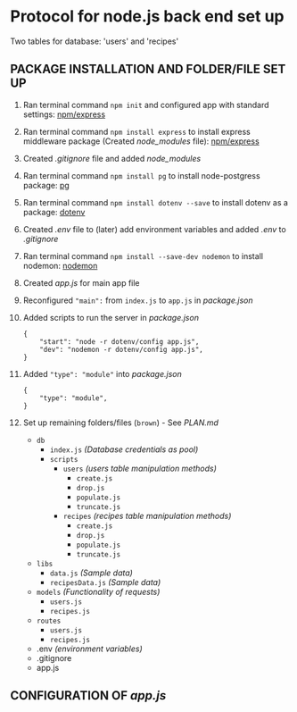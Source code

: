 # Protocol for node.js back end set up
Two tables for database: 'users' and 'recipes'

## PACKAGE INSTALLATION AND FOLDER/FILE SET UP
1. Ran terminal command `npm init` and configured app with standard settings: [npm/express](https://expressjs.com/en/starter/installing.html)

2. Ran terminal command  `npm install express` to install express middleware package (Created *node_modules* file): [npm/express](https://expressjs.com/en/starter/installing.html)

3. Created *.gitignore* file and added *node_modules*

4. Ran terminal command `npm install pg` to install node-postgress package: [pg](https://www.npmjs.com/package/pg)

5. Ran terminal command `npm install dotenv --save` to install dotenv as a package: [dotenv](https://www.npmjs.com/package/dotenv)

6. Created *.env* file to (later) add environment variables and added *.env* to *.gitignore*

7.  Ran terminal command `npm install --save-dev nodemon` to install nodemon: [nodemon](https://www.npmjs.com/package/nodemon)

8. Created *app.js* for main app file

9. Reconfigured `"main":` from `index.js` to `app.js` in *package.json*

10. Added scripts to run the server in *package.json*

        {
            "start": "node -r dotenv/config app.js",
            "dev": "nodemon -r dotenv/config app.js",
        }

11. Added `"type": "module"` into *package.json* 

        {
            "type": "module",
        }

12. Set up remaining folders/files (`brown`) - See *PLAN.md*
    - `db`
        - `index.js` *(Database credentials as pool)*
        - `scripts`
            - `users` *(users table manipulation methods)*
                - `create.js`
                - `drop.js`
                - `populate.js`
                - `truncate.js`
            - `recipes` *(recipes table manipulation methods)*
                - `create.js`
                - `drop.js`
                - `populate.js`
                - `truncate.js`
    - `libs `
        - `data.js` *(Sample data)*
        - `recipesData.js` *(Sample data)*
    - `models` *(Functionality of requests)*
        - `users.js`
        - `recipes.js`
    - `routes`
        - `users.js`
        - `recipes.js `
    - .env *(environment variables)*
    - .gitignore
    - app.js

## CONFIGURATION OF *app.js*